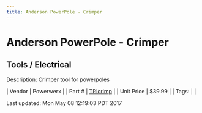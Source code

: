 ```yaml
---
title: Anderson PowerPole - Crimper
---
```


# Anderson PowerPole - Crimper
## Tools / Electrical
Description: 	Crimper tool for powerpoles 

| Vendor | Powerwerx | 
| Part # | [TRIcrimp](http://www.powerwerx.com/) | 
| Unit Price | $39.99 | 
| Tags: |  | 

Last updated: Mon May 08 12:19:03 PDT 2017